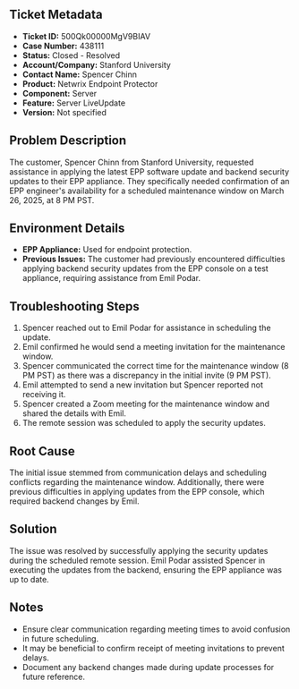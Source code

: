 ## Ticket Metadata
- **Ticket ID:** 500Qk00000MgV9BIAV
- **Case Number:** 438111
- **Status:** Closed - Resolved
- **Account/Company:** Stanford University
- **Contact Name:** Spencer Chinn
- **Product:** Netwrix Endpoint Protector
- **Component:** Server
- **Feature:** Server LiveUpdate
- **Version:** Not specified

## Problem Description
The customer, Spencer Chinn from Stanford University, requested assistance in applying the latest EPP software update and backend security updates to their EPP appliance. They specifically needed confirmation of an EPP engineer's availability for a scheduled maintenance window on March 26, 2025, at 8 PM PST.

## Environment Details
- **EPP Appliance:** Used for endpoint protection.
- **Previous Issues:** The customer had previously encountered difficulties applying backend security updates from the EPP console on a test appliance, requiring assistance from Emil Podar.

## Troubleshooting Steps
1. Spencer reached out to Emil Podar for assistance in scheduling the update.
2. Emil confirmed he would send a meeting invitation for the maintenance window.
3. Spencer communicated the correct time for the maintenance window (8 PM PST) as there was a discrepancy in the initial invite (9 PM PST).
4. Emil attempted to send a new invitation but Spencer reported not receiving it.
5. Spencer created a Zoom meeting for the maintenance window and shared the details with Emil.
6. The remote session was scheduled to apply the security updates.

## Root Cause
The initial issue stemmed from communication delays and scheduling conflicts regarding the maintenance window. Additionally, there were previous difficulties in applying updates from the EPP console, which required backend changes by Emil.

## Solution
The issue was resolved by successfully applying the security updates during the scheduled remote session. Emil Podar assisted Spencer in executing the updates from the backend, ensuring the EPP appliance was up to date.

## Notes
- Ensure clear communication regarding meeting times to avoid confusion in future scheduling.
- It may be beneficial to confirm receipt of meeting invitations to prevent delays.
- Document any backend changes made during update processes for future reference.